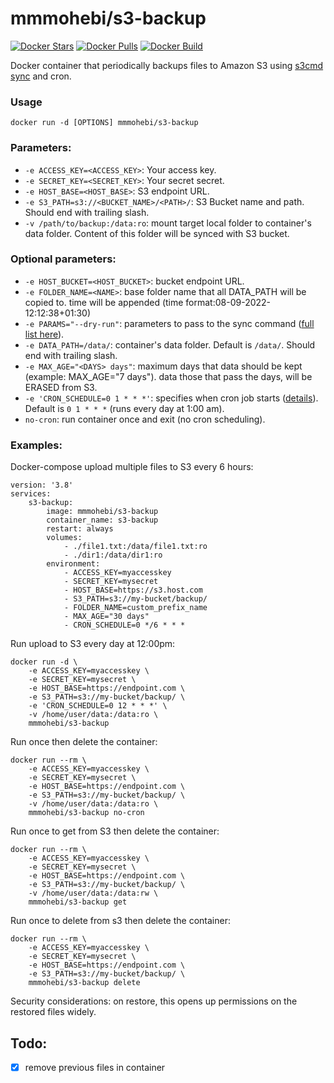 mmmohebi/s3-backup
======================

[![Docker Stars](https://img.shields.io/docker/stars/mmmohebi/s3-backup.svg)](https://hub.docker.com/r/mmmohebi/s3-backup/)
[![Docker Pulls](https://img.shields.io/docker/pulls/mmmohebi/s3-backup.svg)](https://hub.docker.com/r/mmmohebi/s3-backup/)
[![Docker Build](https://img.shields.io/docker/automated/mmmohebi/s3-backup.svg)](https://hub.docker.com/r/mmmohebi/s3-backup/)

Docker container that periodically backups files to Amazon S3 using [s3cmd sync](http://s3tools.org/s3cmd-sync) and cron.

### Usage

    docker run -d [OPTIONS] mmmohebi/s3-backup

### Parameters:

* `-e ACCESS_KEY=<ACCESS_KEY>`: Your access key.
* `-e SECRET_KEY=<SECRET_KEY>`: Your secret secret.
* `-e HOST_BASE=<HOST_BASE>`: S3 endpoint URL.
* `-e S3_PATH=s3://<BUCKET_NAME>/<PATH>/`: S3 Bucket name and path. Should end with trailing slash.
* `-v /path/to/backup:/data:ro`: mount target local folder to container's data folder. Content of this folder will be synced with S3 bucket.

### Optional parameters:

* `-e HOST_BUCKET=<HOST_BUCKET>`: bucket endpoint URL.
* `-e FOLDER_NAME=<NAME>`: base folder name that all DATA_PATH will be copied to. time will be appended (time format:08-09-2022-12:12:38+01:30)
* `-e PARAMS="--dry-run"`: parameters to pass to the sync command ([full list here](http://s3tools.org/usage)).
* `-e DATA_PATH=/data/`: container's data folder. Default is `/data/`. Should end with trailing slash.
* `-e MAX_AGE="<DAYS> days"`: maximum days that data should be kept (example: MAX_AGE="7 days"). data those that pass the days, will be ERASED from S3.
* `-e 'CRON_SCHEDULE=0 1 * * *'`: specifies when cron job starts ([details](http://en.wikipedia.org/wiki/Cron)). Default is `0 1 * * *` (runs every day at 1:00 am).
* `no-cron`: run container once and exit (no cron scheduling).

### Examples:

Docker-compose upload multiple files to S3 every 6 hours:

    version: '3.8'
    services:
        s3-backup:
            image: mmmohebi/s3-backup
            container_name: s3-backup
            restart: always
            volumes:
                - ./file1.txt:/data/file1.txt:ro
                - ./dir1:/data/dir1:ro
            environment:
                - ACCESS_KEY=myaccesskey
                - SECRET_KEY=mysecret
                - HOST_BASE=https://s3.host.com
                - S3_PATH=s3://my-bucket/backup/
                - FOLDER_NAME=custom_prefix_name
                - MAX_AGE="30 days"
                - CRON_SCHEDULE=0 */6 * * *

Run upload to S3 every day at 12:00pm:

    docker run -d \
        -e ACCESS_KEY=myaccesskey \
        -e SECRET_KEY=mysecret \
        -e HOST_BASE=https://endpoint.com \
        -e S3_PATH=s3://my-bucket/backup/ \
        -e 'CRON_SCHEDULE=0 12 * * *' \
        -v /home/user/data:/data:ro \
        mmmohebi/s3-backup

Run once then delete the container:

    docker run --rm \
        -e ACCESS_KEY=myaccesskey \
        -e SECRET_KEY=mysecret \
        -e HOST_BASE=https://endpoint.com \
        -e S3_PATH=s3://my-bucket/backup/ \
        -v /home/user/data:/data:ro \
        mmmohebi/s3-backup no-cron

Run once to get from S3 then delete the container:

    docker run --rm \
        -e ACCESS_KEY=myaccesskey \
        -e SECRET_KEY=mysecret \
        -e HOST_BASE=https://endpoint.com \
        -e S3_PATH=s3://my-bucket/backup/ \
        -v /home/user/data:/data:rw \
        mmmohebi/s3-backup get

Run once to delete from s3 then delete the container:

    docker run --rm \
        -e ACCESS_KEY=myaccesskey \
        -e SECRET_KEY=mysecret \
        -e HOST_BASE=https://endpoint.com \
        -e S3_PATH=s3://my-bucket/backup/ \
        mmmohebi/s3-backup delete

Security considerations: on restore, this opens up permissions on the restored files widely.



## Todo:
- [x] remove previous files in container


